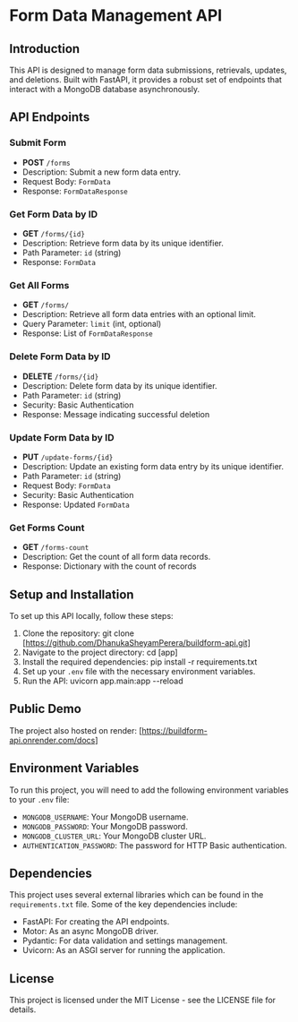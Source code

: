 # Form Data Management API

## Introduction
This API is designed to manage form data submissions, retrievals, updates, and deletions. Built with FastAPI, it provides a robust set of endpoints that interact with a MongoDB database asynchronously.

## API Endpoints

### Submit Form
- **POST** `/forms`
- Description: Submit a new form data entry.
- Request Body: `FormData`
- Response: `FormDataResponse`

### Get Form Data by ID
- **GET** `/forms/{id}`
- Description: Retrieve form data by its unique identifier.
- Path Parameter: `id` (string)
- Response: `FormData`

### Get All Forms
- **GET** `/forms/`
- Description: Retrieve all form data entries with an optional limit.
- Query Parameter: `limit` (int, optional)
- Response: List of `FormDataResponse`

### Delete Form Data by ID
- **DELETE** `/forms/{id}`
- Description: Delete form data by its unique identifier.
- Path Parameter: `id` (string)
- Security: Basic Authentication
- Response: Message indicating successful deletion

### Update Form Data by ID
- **PUT** `/update-forms/{id}`
- Description: Update an existing form data entry by its unique identifier.
- Path Parameter: `id` (string)
- Request Body: `FormData`
- Security: Basic Authentication
- Response: Updated `FormData`

### Get Forms Count
- **GET** `/forms-count`
- Description: Get the count of all form data records.
- Response: Dictionary with the count of records

## Setup and Installation
To set up this API locally, follow these steps:

1. Clone the repository: git clone [https://github.com/DhanukaSheyamPerera/buildform-api.git]
2. Navigate to the project directory: cd [app]
3. Install the required dependencies: pip install -r requirements.txt
4. Set up your `.env` file with the necessary environment variables.
5. Run the API: uvicorn app.main:app --reload

## Public Demo
The project also hosted on render: [https://buildform-api.onrender.com/docs]


## Environment Variables
To run this project, you will need to add the following environment variables to your `.env` file:

- `MONGODB_USERNAME`: Your MongoDB username.
- `MONGODB_PASSWORD`: Your MongoDB password.
- `MONGODB_CLUSTER_URL`: Your MongoDB cluster URL.
- `AUTHENTICATION_PASSWORD`: The password for HTTP Basic authentication.

## Dependencies
This project uses several external libraries which can be found in the `requirements.txt` file. Some of the key dependencies include:

- FastAPI: For creating the API endpoints.
- Motor: As an async MongoDB driver.
- Pydantic: For data validation and settings management.
- Uvicorn: As an ASGI server for running the application.

## License
This project is licensed under the MIT License - see the LICENSE file for details.

